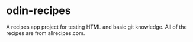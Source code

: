 # odin-recipes
A recipes app project for testing HTML and basic git knowledge. All of the recipes are from allrecipes.com. 
